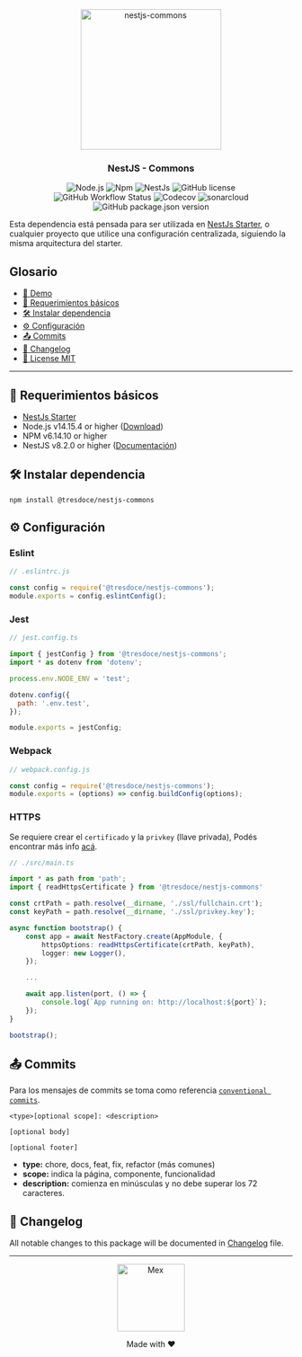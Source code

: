 <div align="center">
    <img alt="nestjs-commons" width="250" height="auto" src="https://camo.githubusercontent.com/c704e8013883cc3a04c7657e656fe30be5b188145d759a6aaff441658c5ffae0/68747470733a2f2f6e6573746a732e636f6d2f696d672f6c6f676f5f746578742e737667" />
    <h3>NestJS - Commons</h3>
</div>

<p align="center">
    <img src="https://img.shields.io/static/v1.svg?style=flat&label=Node&message=v14.15.4&labelColor=339933&color=757575&logoColor=FFFFFF&logo=Node.js" alt="Node.js"/>
    <img src="https://img.shields.io/static/v1.svg?style=flat&label=Npm&message=v6.14.10&labelColor=CB3837&logoColor=FFFFFF&color=757575&logo=npm" alt="Npm"/>
    <img src="https://img.shields.io/static/v1.svg?style=flat&label=NestJs&message=v8.2.6&labelColor=E0234E&logoColor=FFFFFF&color=757575&logo=Nestjs" alt="NestJs"/>
    <img alt="GitHub license" src="https://img.shields.io/github/license/rudemex/nestjs-commons?style=flat">
    <br/>
    <img alt="GitHub Workflow Status" src="https://github.com/rudemex/nestjs-commons/actions/workflows/master.yml/badge.svg?branch=master">
    <img alt="Codecov" src="https://img.shields.io/codecov/c/github/rudemex/nestjs-commons?logoColor=FFFFFF&logo=Codecov&labelColor=#F01F7A">
    <img src="https://sonarcloud.io/api/project_badges/measure?project=rudemex_nestjs-commons&metric=alert_status" alt="sonarcloud">
    <img alt="GitHub package.json version" src="https://img.shields.io/github/package-json/v/rudemex/nestjs-commons">
    <br/> 
</p>

Esta dependencia está pensada para ser utilizada en [NestJs Starter](https://github.com/rudemex/nestjs-starter), o
cualquier proyecto que utilice una configuración centralizada, siguiendo la misma arquitectura del starter.

## Glosario

- [🥳 Demo](https://rudemex-nestjs-starter.herokuapp.com/docs)
- [📝 Requerimientos básicos](#basic-requirements)
- [🛠️ Instalar dependencia](#install-dependencie)
- [⚙️ Configuración](#configurations)
- [📤 Commits](#commits)
- [📄 Changelog](./CHANGELOG.md)
- [📜 License MIT](license.md)

---

<a name="basic-requirements"></a>

## 📝 Requerimientos básicos

- [NestJs Starter](https://github.com/rudemex/nestjs-starter)
- Node.js v14.15.4 or higher ([Download](https://nodejs.org/es/download/))
- NPM v6.14.10 or higher
- NestJS v8.2.0 or higher ([Documentación](https://nestjs.com/))

<a name="install-dependencie"></a>

## 🛠️ Instalar dependencia

```
npm install @tresdoce/nestjs-commons
```

<a name="configurations"></a>

## ⚙️ Configuración

### Eslint

```javascript
// .eslintrc.js

const config = require('@tresdoce/nestjs-commons');
module.exports = config.eslintConfig();
```

### Jest

```javascript
// jest.config.ts

import { jestConfig } from '@tresdoce/nestjs-commons';
import * as dotenv from 'dotenv';

process.env.NODE_ENV = 'test';

dotenv.config({
  path: '.env.test',
});

module.exports = jestConfig;
```

### Webpack

```javascript
// webpack.config.js

const config = require('@tresdoce/nestjs-commons');
module.exports = (options) => config.buildConfig(options);
```

### HTTPS

Se requiere crear el `certificado` y la `privkey` (llave privada), Podés encontrar más info [acá](https://leiva.io/2020/06/13/implementar-https-en-nestjs/).

```typescript
// ./src/main.ts

import * as path from 'path';
import { readHttpsCertificate } from '@tresdoce/nestjs-commons'

const crtPath = path.resolve(__dirname, './ssl/fullchain.crt');
const keyPath = path.resolve(__dirname, './ssl/privkey.key');

async function bootstrap() {
    const app = await NestFactory.create(AppModule, {
        httpsOptions: readHttpsCertificate(crtPath, keyPath),
        logger: new Logger(),
    });

    ...

    await app.listen(port, () => {
        console.log(`App running on: http://localhost:${port}`);
    });
}

bootstrap();
```

<a name="commits"></a>

## 📤 Commits

Para los mensajes de commits se toma como
referencia [`conventional commits`](https://www.conventionalcommits.org/en/v1.0.0-beta.4/#summary).

```
<type>[optional scope]: <description>

[optional body]

[optional footer]
```

- **type:** chore, docs, feat, fix, refactor (más comunes)
- **scope:** indica la página, componente, funcionalidad
- **description:** comienza en minúsculas y no debe superar los 72 caracteres.

## 📄 Changelog

All notable changes to this package will be documented in [Changelog](./CHANGELOG.md) file.

---

<div align="center">
    <a href="mailto:mdelgado@tresdoce.com.ar" target="_blank" alt="Send an email">
        <img src="./.readme-static/logo-mex-red.svg" width="120" alt="Mex" />
    </a><br/>
    <p>Made with ❤</p>
</div>
